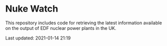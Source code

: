 # Nuke Watch

This repository includes code for retrieving the latest information available on the output of EDF nuclear power plants in the UK.

Last updated: 2021-01-14 21:19